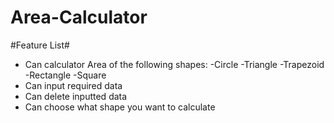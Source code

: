 # Area-Calculator

#Feature List#
  * Can calculator Area of the following shapes:
    -Circle
    -Triangle
    -Trapezoid
    -Rectangle
    -Square
  * Can input required data
  * Can delete inputted data
  * Can choose what shape you want to calculate
